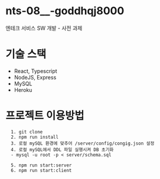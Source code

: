 # nts-08__-goddhqj8000
엔테크 서비스 SW 개발 - 사전 과제

# 기술 스택
- React, Typescript
- NodeJS, Express
- MySQL
- Heroku

# 프로젝트 이용방법

```
  1. git clone 
  2. npm run install
  3. 로컬 mySQL 환경에 맞추어 /server/config/congig.json 설정
  4. 로컬 mySQL에서 DDL 파일 실행시켜 DB 초기화
  - mysql -u root -p < server/schema.sql
  
  5. npm run start:server
  6. npm run start:client
```


